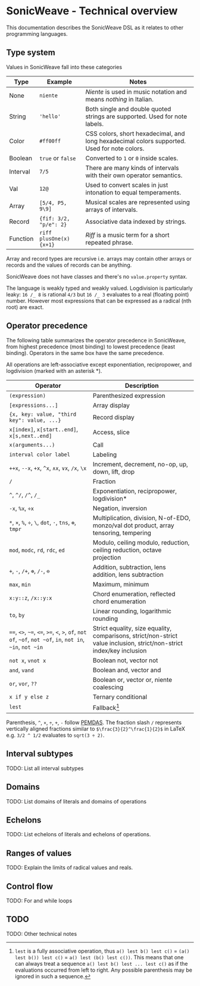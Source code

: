 # SonicWeave - Technical overview
This documentation describes the SonicWeave DSL as it relates to other programming languages.

## Type system
Values in SonicWeave fall into these categories

| Type     | Example                  | Notes                                                                |
| -------- | ------------------------ | -------------------------------------------------------------------- |
| None     | `niente`                 | _Niente_ is used in music notation and means _nothing_ in Italian.   |
| String   | `'hello'`                | Both single and double quoted strings are supported. Used for note labels.                  |
| Color    | `#ff00ff`                | CSS colors, short hexadecimal, and long hexadecimal colors supported. Used for note colors. |
| Boolean  | `true` or `false`        | Converted to `1` or `0` inside scales.                               |
| Interval | `7/5`                    | There are many kinds of intervals with their own operator semantics. |
| Val      | `12@`                    | Used to convert scales in just intonation to equal temperaments.     |
| Array    | `[5/4, P5, 9\9]`         | Musical scales are represented using arrays of intervals.            |
| Record   | `{fif: 3/2, "p/e": 2}`   | Associative data indexed by strings.                                 |
| Function | `riff plusOne(x) {x+1}`  | _Riff_ is a music term for a short repeated phrase.                  |

Array and record types are recursive i.e. arrays may contain other arrays or records and the values of records can be anything.

SonicWeave does not have classes and there's no `value.property` syntax.

The language is weakly typed and weakly valued. Logdivision is particularly leaky: `16 /_ 8` is rational `4/3` but `16 /_ 3` evaluates to a real (floating point) number. However most expressions that can be expressed as a radical (nth root) are exact.

## Operator precedence

The following table summarizes the operator precedence in SonicWeave, from highest precedence (most binding) to lowest precedence (least binding). Operators in the same box have the same precedence.

All operations are left-associative except exponentiation, recipropower, and logdivision (marked with an asterisk *).

| Operator                                         | Description                                                             |
| ------------------------------------------------ | ----------------------------------------------------------------------- |
| `(expression)`                                   | Parenthesized expression                                                |
| `[expressions...]`                               | Array display                                                           |
| `{x, key: value, "third key": value, ...}`       | Record display                                                          |
| `x[index]`, `x[start..end]`, `x[s,next..end]`    | Access, slice                                                           |
| `x(arguments...)`                                | Call                                                                    |
| `interval color label`                           | Labeling                                                                |
| `++x`, `--x`, `+x`, `^x`, `∧x`, `∨x`, `/x`, `\x` | Increment, decrement, no-op, up, down, lift, drop                       |
| `/`                                              | Fraction                                                                |
| `^`, `^/`, `/^`, `/_`                            | Exponentiation, recipropower, logdivision*                              |
| `-x`, `%x`, `÷x`                                 | Negation, inversion                                                     |
| `*`, `×`, `%`, `÷`, `\`, `dot`, `·`, `tns`, `⊗`, `tmpr` | Multiplication, division, N-of-EDO, monzo/val dot product, array tensoring, tempering |
| `mod`, `modc`, `rd`, `rdc`, `ed`                 | Modulo, ceiling modulo, reduction, ceiling reduction, octave projection |
| `+`, `-`, `/+`, `⊕`, `/-`, `⊖`                   | Addition, subtraction, lens addition, lens subtraction                  |
| `max`, `min`                                     | Maximum, minimum                                                        |
| `x:y::z`, `/x::y:x`                              | Chord enumeration, reflected chord enumeration                          |
| `to`, `by`                                       | Linear rounding, logarithmic rounding                                   |
| `==`, `<>`, `~=`, `<=`, `>=`, `<`, `>`, `of`, `not of`, `~of`, `not ~of`, `in`, `not in`, `~in`, `not ~in` | Strict equality, size equality, comparisons, strict/non-strict value inclusion, strict/non-strict index/key inclusion |
| `not x`, `vnot x`                                | Boolean not, vector not                                                 |
| `and`, `vand`                                    | Boolean and, vector and                                                 |
| `or`, `vor`, `??`                                | Boolean or, vector or, niente coalescing                                |
| `x if y else z`                                  | Ternary conditional                                                     |
| `lest`                                           | Fallback[^1]                                                                |

Parenthesis, `^`, `×`, `÷`, `+`, `-` follow [PEMDAS](https://en.wikipedia.org/wiki/Order_of_operations). The fraction slash `/` represents vertically aligned fractions similar to `$\frac{3}{2}^\frac{1}{2}$` in LaTeX e.g. `3/2 ^ 1/2` evaluates to `sqrt(3 ÷ 2)`.

[^1]: `lest` is a fully associative operation, thus `a() lest b() lest c()` = `(a() lest b()) lest c()` = `a() lest (b() lest c())`. This means that one can always treat a sequence `a() lest b() lest ... lest c()` as if the evaluations occurred from left to right. Any possible parenthesis may be ignored in such a sequence.

## Interval subtypes

TODO: List all interval subtypes

## Domains

TODO: List domains of literals and domains of operations

## Echelons

TODO: List echelons of literals and echelons of operations.

## Ranges of values

TODO: Explain the limits of radical values and reals.

## Control flow

TODO: For and while loops

## TODO

TODO: Other technical notes
